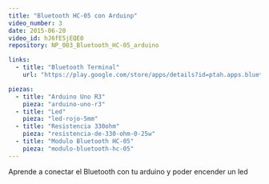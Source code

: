 ```yaml
---
title: "Bluetooth HC-05 con Arduinp"
video_number: 3
date: 2015-06-20
video_id: hJ6fE5jEQE0
repository: NP_003_Bluetooth_HC-05_arduino

links:
  - title: "Bluetooth Terminal"
    url: "https://play.google.com/store/apps/details?id=ptah.apps.bluetoothterminal"

piezas:
  - title: "Arduino Uno R3"
    pieza: "arduino-uno-r3"
  - title: "Led"
    pieza: "led-rojo-5mm"
  - title: "Resistencia 330ohm"
    pieza: "resistencia-de-330-ohm-0-25w"
  - title: "Modulo Bluetooth HC-05"
    pieza: "modulo-bluetooth-hc-05"
---
```


Aprende a conectar el Bluetooth con tu arduino y poder encender un led
